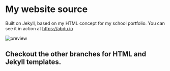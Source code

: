 # My website source
Built on Jekyll, based on my HTML concept for my school portfolio. You can see it in action at https://abdu.io

![preview](https://pbs.twimg.com/media/C9jQDYcWsAM-I8F.jpg)

## Checkout the other branches for HTML and Jekyll templates.
